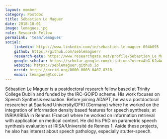 ```yaml
---
layout: member
category: Postdoc
title: Sébastien Le Maguer
date: 2018-10-01
image: lemagues.jpg
role: Research Fellow
permalink: 'team/lemagues'
social:
    linkedin: https://www.linkedin.com/in/sébastien-le-maguer-004b095
    github: https://github.com/seblemaguer/
    research-gate: https://www.researchgate.net/profile/Sebastien_Le_Maguer
    google-scholar: https://scholar.google.com/citations?user=AbG-KJwAAAAJ&hl=en
    website: https://seblemaguer.github.io
    orcid: https://orcid.org/0000-0003-0407-8318
    email: lemagues@tcd.ie
---
```



Sébastien Le Maguer is a postdoctoral research fellow based at Trinity College
Dublin and funded by the IRC-GOIPD scheme. His work focuses on Speech Synthesis
evaluation. Before joining ADAPT, he was a postdoctoral researcher at Saarland
University/DFKI (Germany) where he worked on the integration of information
density based features for speech synthesis; at INRIA/IRISA in Rennes (France)
where he worked on information retrieval with application on medical context. He
did his PhD on parametric speech synthesis evaluation at IRISA/Université de
Rennes 1. Aside these projects, he also has interest about speech pathology,
especially stutter-speech.
